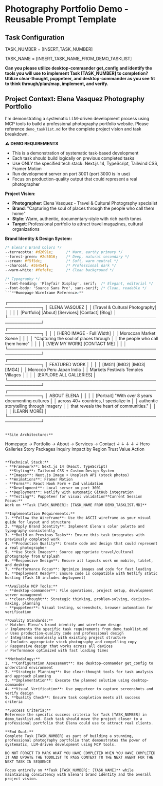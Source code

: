# Photography Portfolio Demo - Reusable Prompt Template

## Task Configuration

TASK_NUMBER = [INSERT_TASK_NUMBER]

TASK_NAME = [INSERT_TASK_NAME_FROM_DEMO_TASKLIST]

**Can you please utilize desktop-commander get_config and identify the tools you will use to implement Task [TASK_NUMBER] to completion? Utilize clear-thought, puppeteer, and desktop-commander as you see fit to think through/plan/map, implement, and verify.**

## Project Context: Elena Vasquez Photography Portfolio

I'm demonstrating a systematic LLM-driven development process using MCP tools to build a professional photography portfolio website. Please reference `demo_tasklist.md` for the complete project vision and task breakdown.

**⚠️ DEMO REQUIREMENTS**
- This is a demonstration of systematic task-based development
- Each task should build logically on previous completed tasks
- Use ONLY the specified tech stack: Next.js 14, TypeScript, Tailwind CSS, Framer Motion
- Run development server on port 3001 (port 3000 is in use)
- Focus on production-quality output that could represent a real photographer

**Project Vision:**
- **Photographer**: Elena Vasquez - Travel & Cultural Photography specialist
- **Brand**: "Capturing the soul of places through the people who call them home"
- **Style**: Warm, authentic, documentary-style with rich earth tones
- **Target**: Professional portfolio to attract travel magazines, cultural organizations

**Brand Identity & Design System:**
```css
/* Elena's Brand Colors */
--terracotta: #d2691e;      /* Warm, earthy primary */
--forest-green: #2d5016;    /* Deep, natural secondary */
--cream: #f5f5dc;           /* Soft, warm neutral */
--charcoal: #36454f;        /* Professional dark */
--warm-white: #fefefe;      /* Clean background */

/* Typography */
--font-heading: 'Playfair Display', serif;  /* Elegant, editorial */
--font-body: 'Source Sans Pro', sans-serif; /* Clean, readable */
```**Homepage Wireframe Reference:**
```
┌─────────────────────────────────────────────────────────────┐
│                    ELENA VASQUEZ                            │
│              [Travel & Cultural Photography]                │
│                                                             │
│  [Portfolio] [About] [Services] [Contact] [Blog]           │
└─────────────────────────────────────────────────────────────┘
┌─────────────────────────────────────────────────────────────┐
│                                                             │
│              [HERO IMAGE - Full Width]                     │
│                 Moroccan Market Scene                       │
│                                                             │
│         "Capturing the soul of places through              │
│          the people who call them home"                    │
│                                                             │
│              [VIEW MY WORK] [CONTACT ME]                   │
│                                                             │
└─────────────────────────────────────────────────────────────┘
┌─────────────────────────────────────────────────────────────┐
│                    FEATURED WORK                            │
│                                                             │
│  [IMG1]      [IMG2]      [IMG3]      [IMG4]               │
│  Morocco     Peru        Japan       India                 │
│  Markets     Festivals   Temples     Villages              │
│                                                             │
│              [EXPLORE ALL GALLERIES]                       │
└─────────────────────────────────────────────────────────────┘
┌─────────────────────────────────────────────────────────────┐
│                     ABOUT ELENA                             │
│                                                             │
│  [Portrait]    "With over 8 years documenting cultures     │
│                 across 40+ countries, I specialize in      │
│                 authentic storytelling through imagery     │
│                 that reveals the heart of communities."    │
│                                                             │
│                        [LEARN MORE]                         │
└─────────────────────────────────────────────────────────────┘
```

**Site Architecture:**
```
Homepage → Portfolio → About → Services → Contact
   ↓         ↓         ↓        ↓         ↓
Hero      Galleries  Story   Packages  Inquiry
Impact    by Region  Trust   Value     Action
```

**Technical Stack:**
- **Framework**: Next.js 14 (React, TypeScript)
- **Styling**: Tailwind CSS + Custom Design System
- **Images**: Next.js Image + Unsplash API (stock photos)
- **Animations**: Framer Motion
- **Forms**: React Hook Form + Zod validation
- **Development**: Local server on port 3001
- **Deployment**: Netlify with automatic GitHub integration
- **Testing**: Puppeteer for visual validation**Current Session Focus:**
Work on **Task [TASK_NUMBER]: [TASK_NAME FROM DEMO_TASKLIST.MD]**

**Implementation Requirements:**
1. **Follow the Wireframe**: Use the ASCII wireframe as your visual guide for layout and structure
2. **Apply Brand Identity**: Implement Elena's color palette and typography consistently
3. **Build on Previous Tasks**: Ensure this task integrates with previously completed work
4. **Production Quality**: Create code and design that could represent a real photographer
5. **Use Stock Images**: Source appropriate travel/cultural photography from Unsplash
6. **Responsive Design**: Ensure all layouts work on mobile, tablet, and desktop
7. **Performance Focus**: Optimize images and code for fast loading
8. **Deployment Ready**: Ensure code is compatible with Netlify static hosting (Task 10 includes deployment)

**Available MCP Tools:**
- **desktop-commander**: File operations, project setup, development server management
- **clear-thought**: Strategic thinking, problem-solving, decision-making, planning
- **puppeteer**: Visual testing, screenshots, browser automation for verification

**Quality Standards:**
✅ Matches Elena's brand identity and wireframe design
✅ Implements the specific task requirements from demo_tasklist.md
✅ Uses production-quality code and professional design
✅ Integrates seamlessly with existing project structure
✅ Includes appropriate stock photography and compelling copy
✅ Responsive design that works across all devices
✅ Performance optimized with fast loading times

**Methodology:**
1. **Configuration Assessment**: Use desktop-commander get_config to understand environment
2. **Strategic Planning**: Use clear-thought tools for task analysis and approach planning
3. **Implementation**: Execute the planned solution using desktop-commander
4. **Visual Verification**: Use puppeteer to capture screenshots and verify design
5. **Quality Check**: Ensure task completion meets all success criteria

**Success Criteria:**
Reference the specific success criteria for Task [TASK_NUMBER] in demo_tasklist.md. Each task should move the project closer to a professional portfolio that Elena could use to attract real clients.

**End Goal:** 
Complete Task [TASK_NUMBER] as part of building a stunning, professional photography portfolio that demonstrates the power of systematic, LLM-driven development using MCP tools.

DO NOT FORGET TO MARK WHAT YOU HAVE COMPLETED WHEN YOU HAVE COMPLETED IT AND UPDATE THE TODOLIST TO PASS CONTEXT TO THE NEXT AGENT FOR THE NEXT TASK IN SEQUENCE

Focus entirely on **Task [TASK_NUMBER]: [TASK_NAME]** while maintaining consistency with Elena's brand identity and the overall project vision.